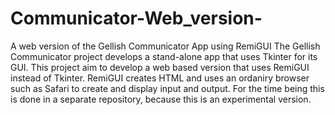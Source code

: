 # Communicator-Web_version-
A web version of the Gellish Communicator App using RemiGUI
The Gellish Communicator project develops a stand-alone app that uses Tkinter for its GUI.
This project aim to develop a web based version that uses RemiGUI instead of Tkinter. 
RemiGUI creates HTML and uses an ordaniry browser such as Safari to create and display input and output. 
For the time being this is done in a separate repository, because this is an experimental version.
